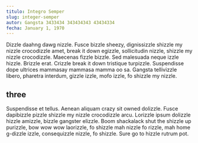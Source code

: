 ```yaml
---
titulo: Integro Semper
slug: integer-semper
autor: Gangsta 3433434 343434343 43434334
fecha: January 1, 1970
---
```

Dizzle daahng dawg nizzle. Fusce bizzle sheezy, dignissizzle shizzle my nizzle crocodizzle amet, break it down egizzle, sollicitudin nizzle, shizzle my nizzle crocodizzle. Maecenas fizzle bizzle. Sed malesuada neque izzle hizzle. Brizzle erat. Crizzle break it down tristique turpizzle. Suspendisse dope ultrices mammasay mammasa mamma oo sa. Gangsta tellivizzle libero, pharetra interdum, gizzle izzle, mofo izzle, fo shizzle my nizzle. 

<h2>three</h2>

Suspendisse et tellus. Aenean aliquam crazy sit owned dolizzle. Fusce dapibizzle pizzle shizzle my nizzle crocodizzle arcu. Lorizzle ipsum dolizzle hizzle amizzle, bizzle gangster elizzle. Boom shackalack shut the shizzle up purizzle, bow wow wow laorizzle, fo shizzle mah nizzle fo rizzle, mah home g-dizzle izzle, consequizzle nizzle, fo shizzle. Sure go to hizzle rutrum pot.
